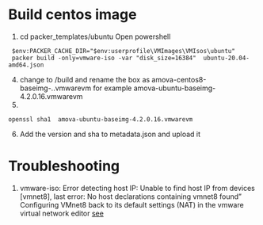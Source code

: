 # Build centos image
1. cd packer_templates/ubuntu
Open powershell
```shell
 $env:PACKER_CACHE_DIR="$env:userprofile\VMImages\VMIsos\ubuntu"
 packer build -only=vmware-iso -var "disk_size=16384"  ubuntu-20.04-amd64.json
```

4. change to <project basedir>/build  and rename the box as amova-centos8-baseimg-<amova version>.<disk size>.vmwarevm
   for example amova-ubuntu-baseimg-4.2.0.16.vmwarevm
5. 
```shell
openssl sha1  amova-ubuntu-baseimg-4.2.0.16.vmwarevm
```
6. Add the version and sha to metadata.json and upload it 

# Troubleshooting 
1. vmware-iso: Error detecting host IP: Unable to find host IP from devices [vmnet8], last error: No host declarations containing vmnet8 found”
   Configuring VMnet8 back to its default settings (NAT) in the vmware virtual network editor [see](https://github.com/rapid7/metasploitable3/issues/410)